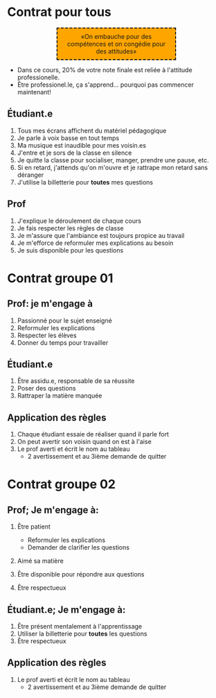 # Contrat pour tous

<center>
<div style="background-color:orange;width:50%;border:2px dashed black;padding:10px">
«On embauche pour des compétences et on congédie pour des attitudes»	
</div>
</center>

* Dans ce cours, 20% de votre note finale est reliée à l'attitude professionelle.
* Être professionel.le, ça s'apprend... pourquoi pas commencer maintenant!


## Étudiant.e

1. Tous mes écrans affichent du matériel pédagogique
1. Je parle à voix basse en tout temps
1. Ma musique est inaudible pour mes voisin.es
1. J'entre et je sors de la classe en silence
1. Je quitte la classe pour socialiser, manger, prendre une pause, etc.
1. Si en retard, j'attends qu'on m'ouvre et je rattrape mon retard sans déranger
1. J'utilise la billetterie pour **toutes** mes questions


## Prof

1. J'explique le déroulement de chaque cours
1. Je fais respecter les règles de classe 
1. Je m'assure que l'ambiance est toujours propice au travail
1. Je m'efforce de reformuler mes explications au besoin
1. Je suis disponible pour les questions

# Contrat groupe 01

## Prof: je m'engage à


1. Passionné pour le sujet enseigné
1. Reformuler les explications
1. Respecter les élèves
1. Donner du temps pour travailler

## Étudiant.e

1. Être assidu.e, responsable de sa réussite
1. Poser des questions
1. Rattraper la matière manquée



## Application des règles

1. Chaque étudiant essaie de réaliser quand il parle fort
1. On peut avertir son voisin quand on est à l'aise
1. Le prof averti et écrit le nom au tableau
    * 2 avertissement et au 3ième demande de quitter


# Contrat groupe 02

## Prof; Je m'engage à:

1. Être patient
    * Reformuler les explications
    * Demander de clarifier les questions

1. Aimé sa matière
1. Être disponible pour répondre aux questions
1. Être respectueux

## Étudiant.e; Je m'engage à:

1. Être présent mentalement à l'apprentissage
1. Utiliser la billetterie pour **toutes** les questions
1. Être respectueux



## Application des règles

1. Le prof averti et écrit le nom au tableau
    * 2 avertissement et au 3ième demande de quitter




